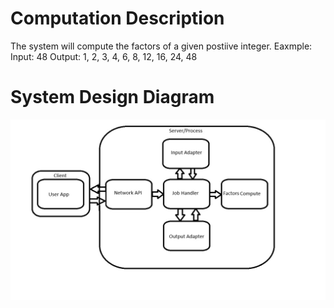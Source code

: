 # Computation Description
The system will compute the factors of a given postiive integer. 
Eaxmple:
Input: 48
Output: 1, 2, 3, 4, 6, 8, 12, 16, 24, 48

# System Design Diagram
![System Design Diagram](https://github.com/CPS353-Suny-New-Paltz/project-starter-code-Tarron/blob/main/Completed%20System%20Diagram.jpg)

